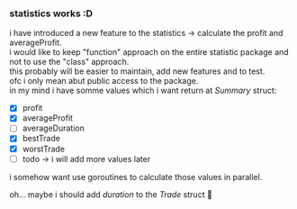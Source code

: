 ### statistics works :D

i have introduced a new feature to the statistics -> calculate the profit and averageProfit.  
i would like to keep "function" approach on the entire statistic package and not to use the "class" approach.  
this probably will be easier to maintain, add new features and to test.  
ofc i only mean abut public access to the package.  
in my mind i have somme values which i want return at _Summary_ struct:
- [x] profit
- [x] averageProfit
- [ ] averageDuration
- [x] bestTrade
- [x] worstTrade
- [ ] todo -> i will add more values later

i somehow want use goroutines to calculate those values in parallel.

oh... maybe i should add _duration_ to the _Trade_ struct :thinking:

